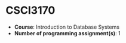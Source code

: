 # CSCI3170
* **Course**: Introduction to Database Systems
* **Number of programming assignment(s)**: 1
